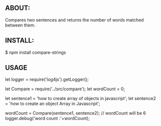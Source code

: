 ## ABOUT: ##

  Compares two sentences and returns the number of words matched between them.

## INSTALL: ##

  $ npm install compare-strings

## USAGE ##

let logger = require('log4js').getLogger();

let Compare = require('../src/compare');
let wordCount = 0;

let sentence1 = 'how to create array of objects in javascript';
let sentence2 = 'how to create an object Array in Javascript';

wordCount = Compare(sentence1, sentence2);
// wordCount will be 6
logger.debug('word count :'+wordCount);
